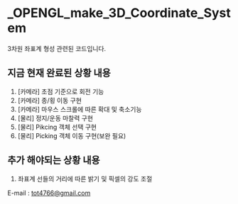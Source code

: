 # _OPENGL_make_3D_Coordinate_System

3차원 좌표계 형성 관련된 코드입니다.

## 지금 현재 완료된 상황 내용 ##
  1. [카메라] 초점 기준으로 회전 기능
  2. [카메라] 종/횡 이동 구현
  3. [카메라] 마우스 스크롤에 따른 확대 및 축소기능
  4. [물리] 정지/운동 마찰력 구현
  5. [물리] Pikcing 객체 선택 구현
  6. [물리] Picking 객체 이동 구현(보완 필요)


## 추가 해야되는 상황 내용 ##
  1. 좌표계 선들의 거리에 따른 밝기 및 픽셀의 강도 조절

E-mail : tot4766@gmail.com
